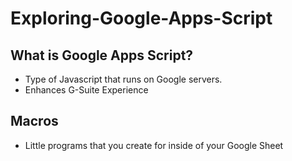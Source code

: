 # Exploring-Google-Apps-Script
## What is Google Apps Script?
* Type of Javascript that runs on Google servers.
* Enhances G-Suite Experience

## Macros
* Little programs that you create for inside of your Google Sheet
